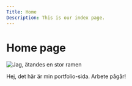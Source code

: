 ```yaml
---
Title: Home
Description: This is our index page.
---
```


Home page
==========================

![Jag, ätandes en stor ramen](%assets_url%/img/me_ramen_small.png "Test title")

Hej, det här är min portfolio-sida. Arbete pågår!
